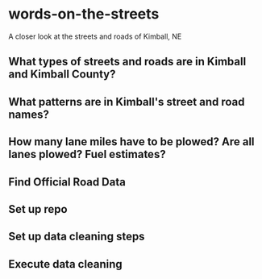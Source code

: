 # words-on-the-streets
A closer look at the streets and roads of Kimball, NE

## What types of streets and roads are in Kimball and Kimball County?

## What patterns are in Kimball's street and road names?

## How many lane miles have to be plowed? Are all lanes plowed? Fuel estimates?

## Find Official Road Data

## Set up repo

## Set up data cleaning steps

## Execute data cleaning
